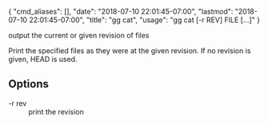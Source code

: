 {
    "cmd_aliases": [],
    "date": "2018-07-10 22:01:45-07:00",
    "lastmod": "2018-07-10 22:01:45-07:00",
    "title": "gg cat",
    "usage": "gg cat [-r REV] FILE [...]"
}

output the current or given revision of files

<!--more-->

Print the specified files as they were at the given revision. If no
revision is given, HEAD is used.

## Options

<dl class="flag_list">
	<dt>-r rev</dt>
	<dd>print the revision</dd>
</dl>
